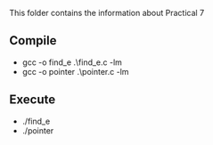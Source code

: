 This folder contains the information about Practical 7

## Compile

* gcc -o find_e .\find_e.c -lm
* gcc -o pointer .\pointer.c -lm

## Execute

* ./find_e
* ./pointer